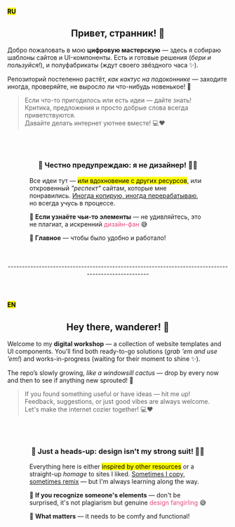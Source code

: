 <h4><mark>RU</mark></h1>
<h2 align="center">Привет, странник! 👋</h2>

<div align="left">
  <p>Добро пожаловать в мою <strong>цифровую мастерскую</strong> — здесь я собираю шаблоны сайтов и UI-компоненты. Есть и готовые решения (<em>бери и пользуйся!</em>), и полуфабрикаты (ждут своего звёздного часа ✨).</p>

  <p>Репозиторий постепенно растёт, <em>как кактус на подоконнике</em> — заходите иногда, проверяйте, не выросло ли что-нибудь новенькое! 🌵</p>

  <blockquote>
  Если что-то пригодилось или есть идеи — дайте знать!<br>
  Критика, предложения и просто добрые слова всегда приветствуются.<br>
  Давайте делать интернет уютнее вместе! 💻❤️
  </blockquote>
</div>



<br>
<br>



<h3 align="center">🚨 Честно предупреждаю: я не дизайнер! 🎨❌</h3>

<div align="left" style="margin: 0 auto; max-width: 80%">
  <p>Все идеи тут — <mark>или вдохновение с других ресурсов</mark>, или откровенный <em>"респект"</em> сайтам, которые мне понравились. <u>Иногда копирую, иногда перерабатываю</u>, но всегда учусь в процессе.</p>

  <div>
  <p>🔎 <strong>Если узнаёте чьи-то элементы</strong> — не удивляйтесь, это не плагиат, а искренний <span style="color: #e64980">дизайн-фан</span> 😅</p>
  <p>🎯 <strong>Главное</strong> — чтобы было удобно и работало!</p>
  </div>
</div>



<br>
<br>
<div align="center">----------------------------------------------------------------------------------------------------</div>
<br>
<br>



<h4><mark>EN</mark></h1>
<h2 align="center">Hey there, wanderer! 👋</h2>

<div align="left">
  <p>Welcome to my <strong>digital workshop</strong> — a collection of website templates and UI components. You’ll find both ready-to-go solutions (<em>grab ’em and use ’em!</em>) and works-in-progress (waiting for their moment to shine ✨).</p>

  <p>The repo’s slowly growing, <em>like a windowsill cactus</em> — drop by every now and then to see if anything new sprouted! 🌵</p>

  <blockquote>
  If you found something useful or have ideas — hit me up!<br>
  Feedback, suggestions, or just good vibes are always welcome.<br>
  Let's make the internet cozier together! 💻❤️ 
  </blockquote>
</div>



<br>
<br>



<h3 align="center">🚨 Just a heads-up: design isn't my strong suit! 🎨❌</h3>

<div align="left" style="margin: 0 auto; max-width: 80%">
  <p>Everything here is either <mark>inspired by other resources</mark> or a straight-up <em>homage</em> to sites I liked. <u>Sometimes I copy, sometimes remix</u> — but I'm always learning along the way.</p>

  <div>
  <p>🔎 <strong>If you recognize someone's elements</strong> — don't be surprised, it's not plagiarism but genuine <span style="color: #e64980">design fangirling</span> 😅</p>
  <p>🎯 <strong>What matters</strong> — it needs to be comfy and functional!</p>
  </div>
</div>
